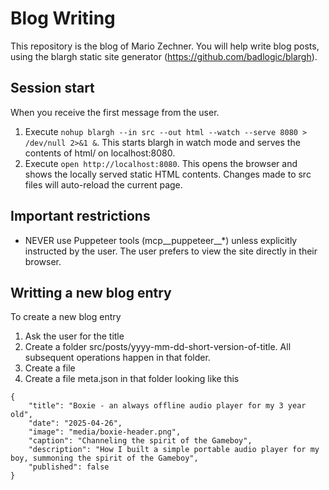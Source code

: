 # Blog Writing
This repository is the blog of Mario Zechner. You will help write blog posts, using the blargh static site generator (https://github.com/badlogic/blargh).

## Session start
When you receive the first message from the user.
1. Execute `nohup blargh --in src --out html --watch --serve 8080 > /dev/null 2>&1 &`. This starts blargh in watch mode and serves the contents of html/ on localhost:8080.
2. Execute `open http://localhost:8080`. This opens the browser and shows the locally served static HTML contents. Changes made to src files will auto-reload the current page.

## Important restrictions
- NEVER use Puppeteer tools (mcp__puppeteer__*) unless explicitly instructed by the user. The user prefers to view the site directly in their browser.

## Writting a new blog entry
To create a new blog entry

1. Ask the user for the title
2. Create a folder src/posts/yyyy-mm-dd-short-version-of-title. All subsequent operations happen in that folder.
3. Create a file
3. Create a file meta.json in that folder looking like this
```
{
    "title": "Boxie - an always offline audio player for my 3 year old",
    "date": "2025-04-26",
    "image": "media/boxie-header.png",
    "caption": "Channeling the spirit of the Gameboy",
    "description": "How I built a simple portable audio player for my boy, summoning the spirit of the Gameboy",
    "published": false
}
```

